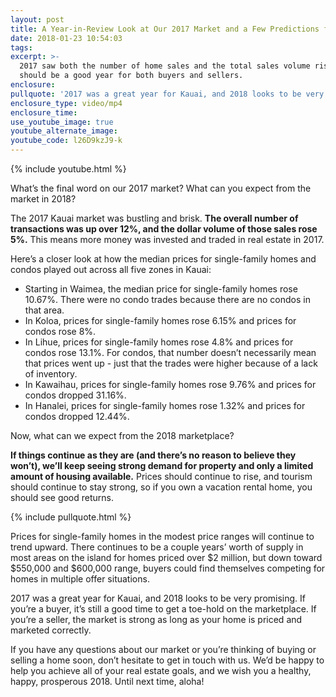 ```yaml
---
layout: post
title: A Year-in-Review Look at Our 2017 Market and a Few Predictions for 2018
date: 2018-01-23 10:54:03
tags:
excerpt: >-
  2017 saw both the number of home sales and the total sales volume rise. 2018
  should be a good year for both buyers and sellers.
enclosure:
pullquote: '2017 was a great year for Kauai, and 2018 looks to be very promising.'
enclosure_type: video/mp4
enclosure_time:
use_youtube_image: true
youtube_alternate_image:
youtube_code: l26D9kzJ9-k
---
```



{% include youtube.html %}

What’s the final word on our 2017 market? What can you expect from the market in 2018?

The 2017 Kauai market was bustling and brisk. **The overall number of transactions was up over 12%, and the dollar volume of those sales rose 5%.** This means more money was invested and traded in real estate in 2017.

Here’s a closer look at how the median prices for single-family homes and condos played out across all five zones in Kauai:

* Starting in Waimea, the median price for single-family homes rose 10.67%. There were no condo trades because there are no condos in that area.
* In Koloa, prices for single-family homes rose 6.15% and prices for condos rose 8%.
* In Lihue, prices for single-family homes rose 4.8% and prices for condos rose 13.1%. For condos, that number doesn’t necessarily mean that prices went up - just that the trades were higher because of a lack of inventory.
* In Kawaihau, prices for single-family homes rose 9.76% and prices for condos dropped 31.16%.
* In Hanalei, prices for single-family homes rose 1.32% and prices for condos dropped 12.44%.

Now, what can we expect from the 2018 marketplace?

**If things continue as they are (and there’s no reason to believe they won’t), we’ll keep seeing strong demand for property and only a limited amount of housing available.** Prices should continue to rise, and tourism should continue to stay strong, so if you own a vacation rental home, you should see good returns.

{% include pullquote.html %}

Prices for single-family homes in the modest price ranges will continue to trend upward. There continues to be a couple years’ worth of supply in most areas on the island for homes priced over $2 million, but down toward $550,000 and $600,000 range, buyers could find themselves competing for homes in multiple offer situations.

2017 was a great year for Kauai, and 2018 looks to be very promising. If you’re a buyer, it’s still a good time to get a toe-hold on the marketplace. If you’re a seller, the market is strong as long as your home is priced and marketed correctly.

If you have any questions about our market or you’re thinking of buying or selling a home soon, don’t hesitate to get in touch with us. We’d be happy to help you achieve all of your real estate goals, and we wish you a healthy, happy, prosperous 2018. Until next time, aloha!

&nbsp;